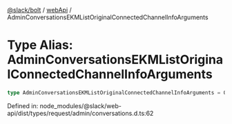 [@slack/bolt](../../../../index.md) / [webApi](../index.md) / AdminConversationsEKMListOriginalConnectedChannelInfoArguments

# Type Alias: AdminConversationsEKMListOriginalConnectedChannelInfoArguments

```ts
type AdminConversationsEKMListOriginalConnectedChannelInfoArguments = OptionalArgument<Partial<TeamIDs> & TokenOverridable & CursorPaginationEnabled & Partial<ChannelIDs>>;
```

Defined in: node\_modules/@slack/web-api/dist/types/request/admin/conversations.d.ts:62
